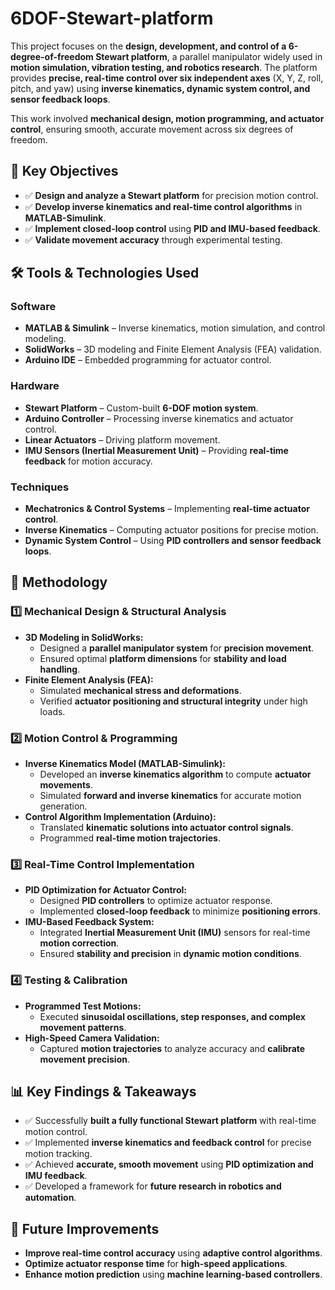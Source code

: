# 6DOF-Stewart-platform

This project focuses on the **design, development, and control of a 6-degree-of-freedom Stewart platform**, a parallel manipulator widely used in **motion simulation, vibration testing, and robotics research**. The platform provides **precise, real-time control over six independent axes** (X, Y, Z, roll, pitch, and yaw) using **inverse kinematics, dynamic system control, and sensor feedback loops**.  

This work involved **mechanical design, motion programming, and actuator control**, ensuring smooth, accurate movement across six degrees of freedom.  



## 🔬 **Key Objectives**
- ✅ **Design and analyze a Stewart platform** for precision motion control.  
- ✅ **Develop inverse kinematics and real-time control algorithms** in **MATLAB-Simulink**.  
- ✅ **Implement closed-loop control** using **PID and IMU-based feedback**.  
- ✅ **Validate movement accuracy** through experimental testing.  



## 🛠 **Tools & Technologies Used**
### **Software**
- **MATLAB & Simulink** – Inverse kinematics, motion simulation, and control modeling.  
- **SolidWorks** – 3D modeling and Finite Element Analysis (FEA) validation.  
- **Arduino IDE** – Embedded programming for actuator control.  

### **Hardware**
- **Stewart Platform** – Custom-built **6-DOF motion system**.  
- **Arduino Controller** – Processing inverse kinematics and actuator control.  
- **Linear Actuators** – Driving platform movement.  
- **IMU Sensors (Inertial Measurement Unit)** – Providing **real-time feedback** for motion accuracy.  

### **Techniques**
- **Mechatronics & Control Systems** – Implementing **real-time actuator control**.  
- **Inverse Kinematics** – Computing actuator positions for precise motion.  
- **Dynamic System Control** – Using **PID controllers and sensor feedback loops**.  



## 🔬 **Methodology**
### **1️⃣ Mechanical Design & Structural Analysis**
- **3D Modeling in SolidWorks:**  
  - Designed a **parallel manipulator system** for **precision movement**.  
  - Ensured optimal **platform dimensions** for **stability and load handling**.  
- **Finite Element Analysis (FEA):**  
  - Simulated **mechanical stress and deformations**.  
  - Verified **actuator positioning and structural integrity** under high loads.  

### **2️⃣ Motion Control & Programming**
- **Inverse Kinematics Model (MATLAB-Simulink):**  
  - Developed an **inverse kinematics algorithm** to compute **actuator movements**.  
  - Simulated **forward and inverse kinematics** for accurate motion generation.  
- **Control Algorithm Implementation (Arduino):**  
  - Translated **kinematic solutions into actuator control signals**.  
  - Programmed **real-time motion trajectories**.  

### **3️⃣ Real-Time Control Implementation**
- **PID Optimization for Actuator Control:**  
  - Designed **PID controllers** to optimize actuator response.  
  - Implemented **closed-loop feedback** to minimize **positioning errors**.  
- **IMU-Based Feedback System:**  
  - Integrated **Inertial Measurement Unit (IMU)** sensors for real-time **motion correction**.  
  - Ensured **stability and precision** in **dynamic motion conditions**.  

### **4️⃣ Testing & Calibration**
- **Programmed Test Motions:**  
  - Executed **sinusoidal oscillations, step responses, and complex movement patterns**.  
- **High-Speed Camera Validation:**  
  - Captured **motion trajectories** to analyze accuracy and **calibrate movement precision**.  



## 📊 **Key Findings & Takeaways**
- ✅ Successfully **built a fully functional Stewart platform** with real-time motion control.  
- ✅ Implemented **inverse kinematics and feedback control** for precise motion tracking.  
- ✅ Achieved **accurate, smooth movement** using **PID optimization and IMU feedback**.  
- ✅ Developed a framework for **future research in robotics and automation**.  


## 🚀 **Future Improvements**
- **Improve real-time control accuracy** using **adaptive control algorithms**.  
- **Optimize actuator response time** for **high-speed applications**.  
- **Enhance motion prediction** using **machine learning-based controllers**.  


